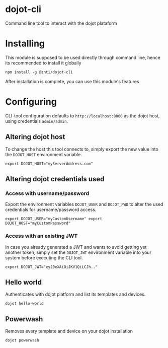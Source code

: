 # dojot-cli
Command line tool to interact with the dojot plataform

# Installing
This module is supposed to be used directly through command line, hence its recommended to install it globally

`npm install -g @znti/dojot-cli`

After installation is complete, you can use this module's features

# Configuring
CLI-tool configuration defaults to `http://localhost:8000` as the dojot host, using credentials `admin/admin`.

## Altering dojot host
To change the host this tool connects to, simply export the new value into the `DOJOT_HOST` environment variable.

`export DOJOT_HOST="myServerAddress.com"`

## Altering dojot credentials used
### Access with username/password
Export the environment variables `DOJOT_USER` and `DOJOT_PWD` to alter the used credentials for username/password access.

`export DOJOT_USER="myCustomUsername"
export DOJOT_HOST="myCustomPassword"`

### Access with an existing JWT
In case you already generated a JWT and wants to avoid getting yet another token, simply set the `DOJOT_JWT` environment variable into your system before executing the CLI tool.

`export DOJOT_JWT="eyJ0eXAiOiJKV1QiLCJh.."`

## Hello world
Authenticates with dojot platform and list its templates and devices.

`dojot hello-world`

## Powerwash
Removes every template and device on your dojot installation

`dojot powerwash`
